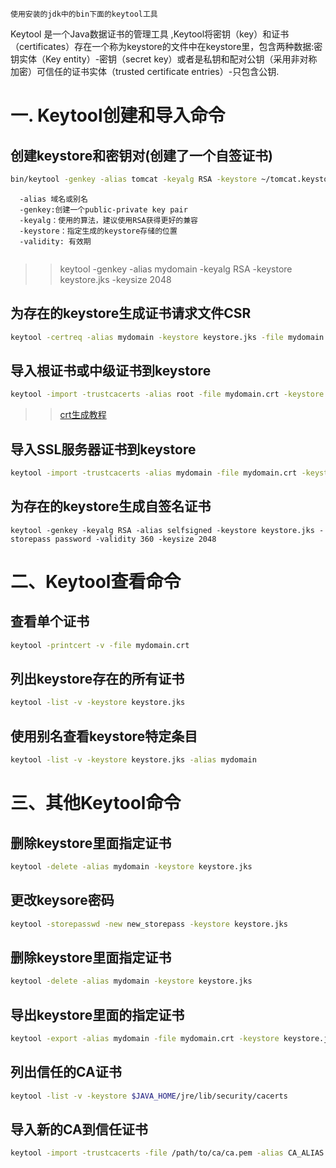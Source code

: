 ```
使用安装的jdk中的bin下面的keytool工具
```

Keytool 是一个Java数据证书的管理工具 ,Keytool将密钥（key）和证书（certificates）存在一个称为keystore的文件中在keystore里，包含两种数据:密钥实体（Key entity）-密钥（secret key）或者是私钥和配对公钥（采用非对称加密）可信任的证书实体（trusted certificate entries）-只包含公钥.


# 一. Keytool创建和导入命令

## 创建keystore和密钥对(创建了一个自签证书)

```Bash
bin/keytool -genkey -alias tomcat -keyalg RSA -keystore ~/tomcat.keystore -validity 36500
```

```
  -alias 域名或别名
  -genkey:创建一个public-private key pair
  -keyalg：使用的算法，建议使用RSA获得更好的兼容
  -keystore：指定生成的keystore存储的位置
  -validity: 有效期
  
```
>> keytool -genkey -alias mydomain -keyalg RSA -keystore keystore.jks -keysize 2048


## 为存在的keystore生成证书请求文件CSR

```Bash
keytool -certreq -alias mydomain -keystore keystore.jks -file mydomain.csr
```
## 导入根证书或中级证书到keystore

```Bash
keytool -import -trustcacerts -alias root -file mydomain.crt -keystore keystore.jks
```
>> [crt生成教程](http://blog.csdn.net/u014410763/article/details/50555902)

## 导入SSL服务器证书到keystore

```Bash
keytool -import -trustcacerts -alias mydomain -file mydomain.crt -keystore keystore.jks
```

## 为存在的keystore生成自签名证书

```
keytool -genkey -keyalg RSA -alias selfsigned -keystore keystore.jks -storepass password -validity 360 -keysize 2048
```

# 二、Keytool查看命令

## 查看单个证书
```Bash
keytool -printcert -v -file mydomain.crt
```

## 列出keystore存在的所有证书

```Bash
keytool -list -v -keystore keystore.jks
```

## 使用别名查看keystore特定条目

```Bash
keytool -list -v -keystore keystore.jks -alias mydomain
```

# 三、其他Keytool命令

## 删除keystore里面指定证书
```Bash
keytool -delete -alias mydomain -keystore keystore.jks
```
## 更改keysore密码
```Bash
keytool -storepasswd -new new_storepass -keystore keystore.jks
```
## 删除keystore里面指定证书
```Bash
keytool -delete -alias mydomain -keystore keystore.jks
```
## 导出keystore里面的指定证书
```Bash
keytool -export -alias mydomain -file mydomain.crt -keystore keystore.jks
```
## 列出信任的CA证书
```Bash
keytool -list -v -keystore $JAVA_HOME/jre/lib/security/cacerts
```
## 导入新的CA到信任证书
```Bash
keytool -import -trustcacerts -file /path/to/ca/ca.pem -alias CA_ALIAS -keystore $JAVA_HOME/jre/lib/security/cacerts
```

